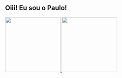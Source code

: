 ## Oiii! Eu sou o Paulo!

<div>
  <a href="https://github.com/PauloGuilherm">
  <img height="180em" src="https://github-readme-stats.vercel.app/api?username=PauloGuilherm&show_icons=true&theme=dracula&include_all_commits=true&count_private=true"/>
  <img height="180em" src="https://github-readme-stats.vercel.app/api/top-langs/?username=PauloGuilherm&layout=compact&langs_count=7&theme=dracula"/>
</div>
